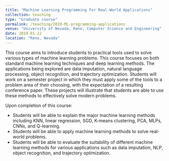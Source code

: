 ```yaml
---
title: "Machine Learning Programming For Real-World Applications"
collection: teaching
type: "Graduate course"
permalink: /teaching/2019-ML-programming-applications
venue: "University of Nevada, Reno, Computer Science and Engineering"
date: 2019-01-22
location: "Reno, Nevada"
---
```


This course aims to introduce students to practical tools used to solve various types of machine learning problems. This course focuses on both standard machine learning techniques and deep learning methods. The applications being explored are data imputation, natural language processing, object recognition, and trajectory optimization. Students will work on a semester project in which they must apply some of the tools to a problem area of their choosing, with the expectation of a resulting conference paper. These projects will illustrate that students are able to use these methods to effectively solve modern problems.

Upon completion of this course: 
* Students will be able to explain the major machine learning methods including KNN, linear regression, SGD, K-means clustering, PCA, MLPs, CNNs, and Q-learning.
* Students will be able to apply machine learning methods to solve real-world problems.
* Students will be able to evaluate the suitability of different machine learning methods for various applications such as data imputation, NLP, object recognition, and trajectory optimization.


